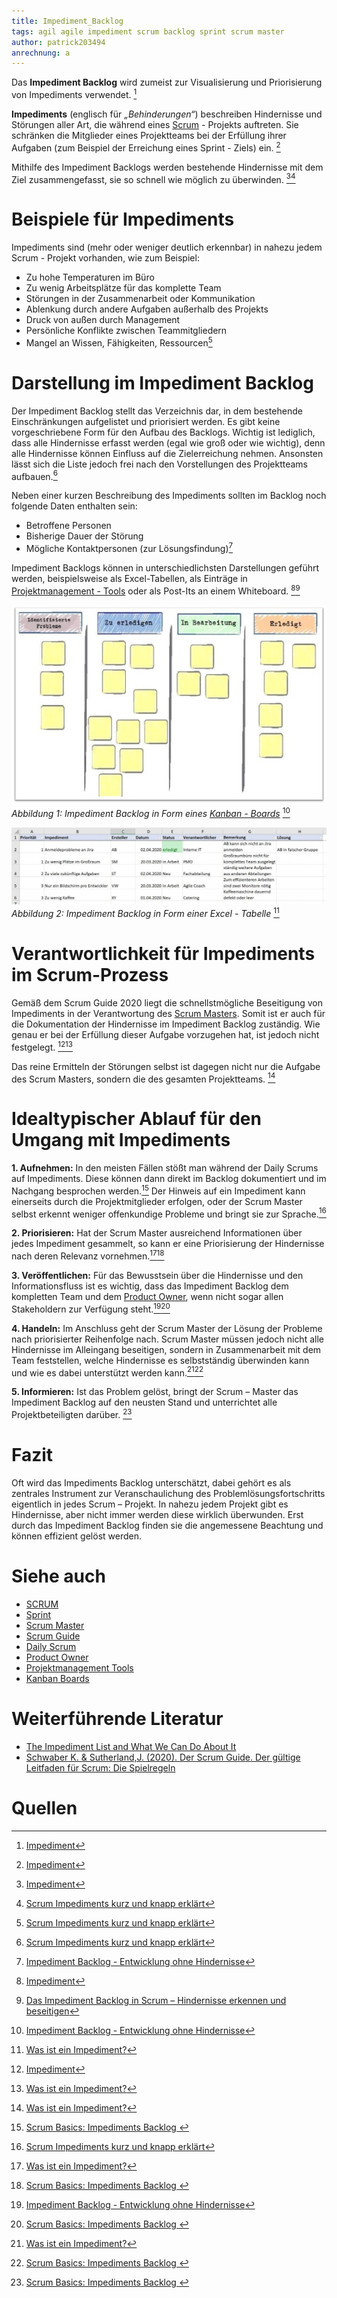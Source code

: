 ```yaml
---
title: Impediment_Backlog
tags: agil agile impediment scrum backlog sprint scrum master
author: patrick203494
anrechnung: a
---
```


Das **Impediment Backlog** wird zumeist zur Visualisierung und Priorisierung von Impediments verwendet. [^1]

**Impediments** (englisch für *„Behinderungen“*) beschreiben Hindernisse und Störungen aller Art, die während eines [Scrum](SCRUM.md) - Projekts auftreten. Sie schränken die Mitglieder eines Projektteams bei der Erfüllung ihrer Aufgaben (zum Beispiel der Erreichung eines Sprint - Ziels) ein. [^1]

Mithilfe des Impediment Backlogs werden bestehende Hindernisse mit dem Ziel zusammengefasst, sie so schnell wie möglich zu überwinden. [^1][^2]


# Beispiele für Impediments

Impediments sind (mehr oder weniger deutlich erkennbar) in nahezu jedem Scrum - Projekt vorhanden,
wie zum Beispiel:
* Zu hohe Temperaturen im Büro
* Zu wenig Arbeitsplätze für das komplette Team
* Störungen in der Zusammenarbeit oder Kommunikation
* Ablenkung durch andere Aufgaben außerhalb des Projekts
* Druck von außen durch Management 
* Persönliche Konflikte zwischen Teammitgliedern
* Mangel an Wissen, Fähigkeiten, Ressourcen[^2]

# Darstellung im Impediment Backlog

Der Impediment Backlog stellt das Verzeichnis dar, in dem bestehende Einschränkungen aufgelistet und priorisiert werden. Es gibt keine vorgeschriebene Form für den Aufbau des Backlogs. Wichtig ist lediglich, dass alle Hindernisse erfasst werden (egal wie groß oder wie wichtig), denn alle Hindernisse können Einfluss auf die Zielerreichung nehmen. Ansonsten lässt sich die Liste jedoch frei nach den Vorstellungen des Projektteams aufbauen.[^2]

Neben einer kurzen Beschreibung des Impediments sollten im Backlog noch folgende Daten enthalten sein: 

* Betroffene Personen
* Bisherige Dauer der Störung
* Mögliche Kontaktpersonen (zur Lösungsfindung)[^3]

Impediment Backlogs können in unterschiedlichsten Darstellungen geführt werden, beispielsweise als Excel-Tabellen, als Einträge in [Projektmanagement - Tools](Uebersicht_PM_Tools.md) oder als Post-Its an einem Whiteboard. [^1][^4]


![Impediment Backlog in Form eines Kanban - Boards](Impediment_Backlog/Kanbanboard.jpg)                                                    
*Abbildung 1: Impediment Backlog in Form eines [Kanban - Boards](Kanban_Boards.md)*  [^3]


![Impediment Backlog in Form einer Excel - Tabelle](Impediment_Backlog/b2ap3_large_Tabelle_Impedimen_20200805-060323_1.JPG)
*Abbildung 2: Impediment Backlog in Form einer Excel - Tabelle*  [^5]


# Verantwortlichkeit für Impediments im Scrum-Prozess

Gemäß dem Scrum Guide 2020 liegt die schnellstmögliche Beseitigung von Impediments in der Verantwortung des [Scrum Masters](Scrum_Master.md). 
Somit ist er auch für die Dokumentation der Hindernisse im Impediment Backlog zuständig. Wie genau er bei der Erfüllung dieser Aufgabe vorzugehen hat, ist jedoch nicht festgelegt.  [^1][^5]

Das reine Ermitteln der Störungen selbst ist dagegen nicht nur die Aufgabe des Scrum Masters, sondern die des gesamten Projektteams. [^5]


# Idealtypischer Ablauf für den Umgang mit Impediments

**1. Aufnehmen:** In den meisten Fällen stößt man während der Daily Scrums auf Impediments. Diese können dann direkt im Backlog dokumentiert und im Nachgang besprochen werden.[^6]
Der Hinweis auf ein Impediment kann einerseits durch die Projektmitglieder erfolgen, oder der Scrum Master selbst erkennt weniger offenkundige Probleme und bringt sie zur Sprache.[^2]


**2. Priorisieren:** Hat der Scrum Master ausreichend Informationen über jedes Impediment gesammelt, so kann er eine Priorisierung der Hindernisse nach deren Relevanz vornehmen.[^5][^6]


**3. Veröffentlichen:** Für das Bewusstsein über die Hindernisse und den Informationsfluss ist es wichtig, dass das Impediment Backlog dem kompletten Team und dem [Product Owner](Product_Owner.md), wenn nicht sogar allen Stakeholdern zur Verfügung steht.[^3][^6]


**4. Handeln:** Im Anschluss geht der Scrum Master der Lösung der Probleme nach priorisierter Reihenfolge nach. 
Scrum Master müssen jedoch nicht alle Hindernisse im Alleingang beseitigen, sondern in Zusammenarbeit mit dem Team feststellen, welche Hindernisse es selbstständig überwinden kann und wie es dabei unterstützt werden kann.[^5][^6]


**5. Informieren:** Ist das Problem gelöst, bringt der Scrum – Master das Impediment Backlog auf den neusten Stand und unterrichtet alle Projektbeteiligten darüber. [^6]


# Fazit

Oft wird das Impediments Backlog unterschätzt, dabei gehört es als zentrales Instrument zur Veranschaulichung des Problemlösungsfortschritts eigentlich in jedes Scrum – Projekt. In nahezu jedem Projekt gibt es Hindernisse, aber nicht immer werden diese wirklich überwunden. Erst durch das Impediment Backlog finden sie die angemessene Beachtung und können effizient gelöst werden.


# Siehe auch

* [SCRUM](SCRUM.md)
* [Sprint](Sprint.md)
* [Scrum Master](Scrum_Master.md)
* [Scrum Guide](Scrum_Guide.md)
* [Daily Scrum](Daily_Scrum.md)
* [Product Owner](Product_Owner.md)
* [Projektmanagement Tools](Uebersicht_PM_Tools.md)
* [Kanban Boards](Kanban_Boards.md)


# Weiterführende Literatur

* [The Impediment List and What We Can Do About It](https://www.youtube.com/watch?v=R2LhL6RkUh)
* [Schwaber K. & Sutherland,J. (2020). Der Scrum Guide. Der gültige Leitfaden für Scrum: Die Spielregeln](https://www.itsmgroup.com/fileadmin/user_upload/pdfs/2020-Scrum-Guide-German.pdf)

# Quellen

[^1]: [Impediment](https://www.onlinesolutionsgroup.de/blog/glossar/i/impediment/)
[^2]: [Scrum Impediments kurz und knapp erklärt](https://alphanodes.com/de/scrum-impediments-kurz-knapp-erklaert)
[^3]: [Impediment Backlog - Entwicklung ohne Hindernisse](https://blog.ordix.de/impediment-backlog)
[^4]: [Das Impediment Backlog in Scrum – Hindernisse erkennen und beseitigen](http://agiles-projektmanagement.org/scrum-impediment-backlog/)
[^5]: [Was ist ein Impediment?](https://t2informatik.de/wissen-kompakt/impediment/)
[^6]: [Scrum Basics: Impediments Backlog ](http://unternehmen-organisieren.de/2019/01/31/scrum-basics-impediments-backlog/)
